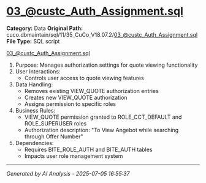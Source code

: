 # 03_@custc_Auth_Assignment.sql

**Category:** Data
**Original Path:** cuco.dbmaintain/sql/11/35_CuCo_V18.07.2/03_@custc_Auth_Assignment.sql
**File Type:** SQL script

03_@custc_Auth_Assignment.sql
1. Purpose: Manages authorization settings for quote viewing functionality
2. User Interactions:
   - Controls user access to quote viewing features
3. Data Handling:
   - Removes existing VIEW_QUOTE authorization entries
   - Creates new VIEW_QUOTE authorization
   - Assigns permission to specific roles
4. Business Rules:
   - VIEW_QUOTE permission granted to ROLE_CCT_DEFAULT and ROLE_SUPERUSER roles
   - Authorization description: "To View Angebot while searching through Offer Number"
5. Dependencies:
   - Requires BITE_ROLE_AUTH and BITE_AUTH tables
   - Impacts user role management system

---
*Generated by AI Analysis - 2025-07-05 16:55:37*
